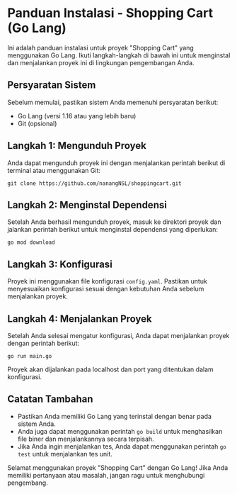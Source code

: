 # Panduan Instalasi - Shopping Cart (Go Lang)

Ini adalah panduan instalasi untuk proyek \"Shopping Cart\" yang menggunakan Go Lang. Ikuti langkah-langkah di bawah ini untuk menginstal dan menjalankan proyek ini di lingkungan pengembangan Anda.

## Persyaratan Sistem

Sebelum memulai, pastikan sistem Anda memenuhi persyaratan berikut:

- Go Lang (versi 1.16 atau yang lebih baru)
- Git (opsional)

## Langkah 1: Mengunduh Proyek

Anda dapat mengunduh proyek ini dengan menjalankan perintah berikut di terminal atau menggunakan Git:

<pre><code>git clone https://github.com/nanangNSL/shoppingcart.git</code></pre>

## Langkah 2: Menginstal Dependensi

Setelah Anda berhasil mengunduh proyek, masuk ke direktori proyek dan jalankan perintah berikut untuk menginstal dependensi yang diperlukan:

<pre><code>go mod download</code></pre>

## Langkah 3: Konfigurasi

Proyek ini menggunakan file konfigurasi `config.yaml`. Pastikan untuk menyesuaikan konfigurasi sesuai dengan kebutuhan Anda sebelum menjalankan proyek.

## Langkah 4: Menjalankan Proyek

Setelah Anda selesai mengatur konfigurasi, Anda dapat menjalankan proyek dengan perintah berikut:

<pre><code>go run main.go</code></pre>

Proyek akan dijalankan pada localhost dan port yang ditentukan dalam konfigurasi.

## Catatan Tambahan

- Pastikan Anda memiliki Go Lang yang terinstal dengan benar pada sistem Anda.
- Anda juga dapat menggunakan perintah `go build` untuk menghasilkan file biner dan menjalankannya secara terpisah.
- Jika Anda ingin menjalankan tes, Anda dapat menggunakan perintah `go test` untuk menjalankan tes unit.

Selamat menggunakan proyek \"Shopping Cart\" dengan Go Lang! Jika Anda memiliki pertanyaan atau masalah, jangan ragu untuk menghubungi pengembang.

